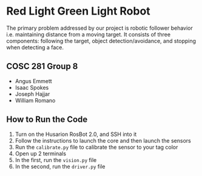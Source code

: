# Red Light Green Light Robot
The primary problem addressed by our project is robotic follower behavior i.e. maintaining distance from a moving target. It consists of three components: following the target, object detection/avoidance, and stopping when detecting a face.


## COSC 281 Group 8
* Angus Emmett
* Isaac Spokes
* Joseph Hajjar
* William Romano

## How to Run the Code
1. Turn on the Husarion RosBot 2.0, and SSH into it
2. Follow the instructions to launch the core and then launch the sensors
3. Run the `calibrate.py` file to calibrate the sensor to your tag color
4. Open up 2 terminals 
5. In the first, run the `vision.py` file
6. In the second, run the `driver.py` file
